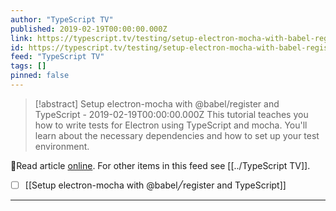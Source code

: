 ```yaml
---
author: "TypeScript TV"
published: 2019-02-19T00:00:00.000Z
link: https://typescript.tv/testing/setup-electron-mocha-with-babel-register-and-typescript/
id: https://typescript.tv/testing/setup-electron-mocha-with-babel-register-and-typescript/
feed: "TypeScript TV"
tags: []
pinned: false
---
```

> [!abstract] Setup electron-mocha with @babel/register and TypeScript - 2019-02-19T00:00:00.000Z
> This tutorial teaches you how to write tests for Electron using TypeScript and mocha. You'll learn about the necessary dependencies and how to set up your test environment.

🔗Read article [online](https://typescript.tv/testing/setup-electron-mocha-with-babel-register-and-typescript/). For other items in this feed see [[../TypeScript TV]].

- [ ] [[Setup electron-mocha with @babel╱register and TypeScript]]
- - -


